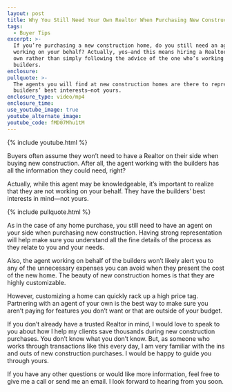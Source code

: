 ```yaml
---
layout: post
title: Why You Still Need Your Own Realtor When Purchasing New Construction
tags:
  - Buyer Tips
excerpt: >-
  If you’re purchasing a new construction home, do you still need an agent
  working on your behalf? Actually, yes—and this means hiring a Realtor of your
  own rather than simply following the advice of the one who’s working for the
  builders.
enclosure:
pullquote: >-
  The agents you will find at new construction homes are there to represent the
  builders’ best interests—not yours.
enclosure_type: video/mp4
enclosure_time:
use_youtube_image: true
youtube_alternate_image:
youtube_code: fMD07Mhu1tM
---
```


{% include youtube.html %}

Buyers often assume they won’t need to have a Realtor on their side when buying new construction. After all, the agent working with the builders has all the information they could need, right?

Actually, while this agent may be knowledgeable, it’s important to realize that they are not working on your behalf. They have the builders’ best interests in mind—not yours.

{% include pullquote.html %}

As in the case of any home purchase, you still need to have an agent on your side when purchasing new construction. Having strong representation will help make sure you understand all the fine details of the process as they relate to you and your needs.

Also, the agent working on behalf of the builders won’t likely alert you to any of the unnecessary expenses you can avoid when they present the cost of the new home. The beauty of new construction homes is that they are highly customizable.

However, customizing a home can quickly rack up a high price tag. Partnering with an agent of your own is the best way to make sure you aren’t paying for features you don’t want or that are outside of your budget.

If you don’t already have a trusted Realtor in mind, I would love to speak to you about how I help my clients save thousands during new construction purchases. You don’t know what you don’t know. But, as someone who works through transactions like this every day, I am very familiar with the ins and outs of new construction purchases. I would be happy to guide you through yours.

If you have any other questions or would like more information, feel free to give me a call or send me an email. I look forward to hearing from you soon.

&nbsp;